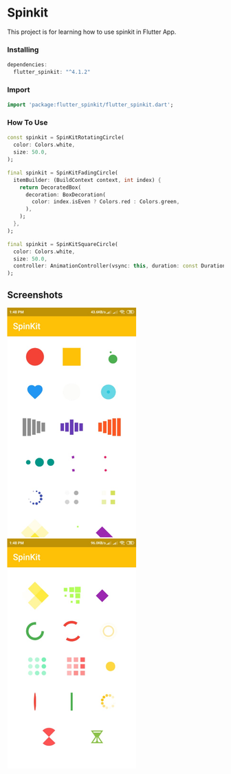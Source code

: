 # Spinkit

This project is for learning how to use spinkit in Flutter App.

### Installing

```dart
dependencies:
  flutter_spinkit: "^4.1.2"
```

### Import

```dart
import 'package:flutter_spinkit/flutter_spinkit.dart';
```

### How To Use

```dart
const spinkit = SpinKitRotatingCircle(
  color: Colors.white,
  size: 50.0,
);
```

```dart
final spinkit = SpinKitFadingCircle(
  itemBuilder: (BuildContext context, int index) {
    return DecoratedBox(
      decoration: BoxDecoration(
        color: index.isEven ? Colors.red : Colors.green,
      ),
    );
  },
);
```

```dart
final spinkit = SpinKitSquareCircle(
  color: Colors.white,
  size: 50.0,
  controller: AnimationController(vsync: this, duration: const Duration(milliseconds: 1200)),
);
```

## Screenshots
<img src="screenshots/one.jpg" width="300"> &nbsp;&nbsp;&nbsp;&nbsp;&nbsp;&nbsp;&nbsp;&nbsp;&nbsp;&nbsp; <img src="screenshots/two.jpg"
width="300">
